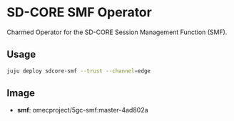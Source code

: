 # SD-CORE SMF Operator

Charmed Operator for the SD-CORE Session Management Function (SMF).

## Usage

```bash
juju deploy sdcore-smf --trust --channel=edge
```

## Image

- **smf**: omecproject/5gc-smf:master-4ad802a
